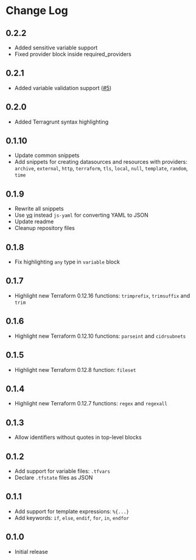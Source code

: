 # Change Log

## 0.2.2

- Added sensitive variable support
- Fixed provider block inside required_providers

## 0.2.1

- Added variable validation support ([#5](https://github.com/4ops/vscode-language-terraform/issues/5))

## 0.2.0

- Added Terragrunt syntax highlighting

## 0.1.10

- Update common snippets
- Add snippets for creating datasources and resources with providers: `archive`, `external`, `http`, `terraform`, `tls`, `local`, `null`, `template`, `random`, `time`

## 0.1.9

- Rewrite all snippets
- Use [yq](https://github.com/mikefarah/yq) instead `js-yaml` for converting YAML to JSON
- Update readme
- Cleanup repository files

## 0.1.8

- Fix highlighting `any` type in `variable` block

## 0.1.7

- Highlight new Terraform 0.12.16 functions: `trimprefix`, `trimsuffix` and `trim`

## 0.1.6

- Highlight new Terraform 0.12.10 functions: `parseint` and `cidrsubnets`

## 0.1.5

- Highlight new Terraform 0.12.8 function: `fileset`

## 0.1.4

- Highlight new Terraform 0.12.7 functions: `regex` and `regexall`

## 0.1.3

- Allow identifiers without quotes in top-level blocks

## 0.1.2

- Add support for variable files: `.tfvars`
- Declare `.tfstate` files as JSON

## 0.1.1

- Add support for template expressions: `%{...}`
- Add keywords: `if`, `else`, `endif`, `for`, `in`, `endfor`

## 0.1.0

- Initial release
